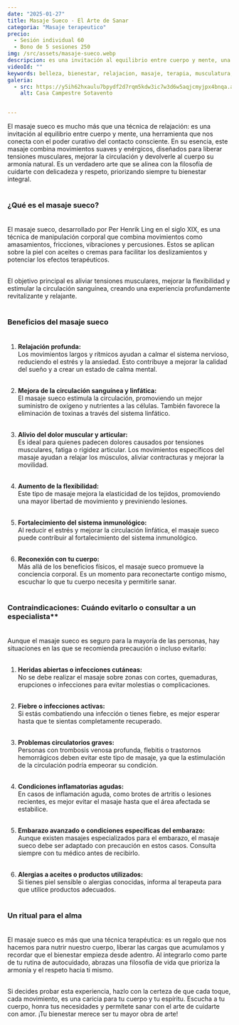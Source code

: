 ```yaml
---
date: "2025-01-27"
title: Masaje Sueco - El Arte de Sanar
categoria: "Masaje terapeutico"
precio:
  - Sesión individual 60
  - Bono de 5 sesiones 250
img: /src/assets/masaje-sueco.webp
descripcion: es una invitación al equilibrio entre cuerpo y mente, una herramienta que nos conecta con el poder curativo del contacto consciente
videoId: ""
keywords: belleza, bienestar, relajacion, masaje, terapia, musculatura, tratamiento muscular, descanso, insomnio, estres, revitalizacion, energetico, contracturas
galeria:
  - src: https://y5ih62hxaulu7bpydf2d7rqm5kdw3ic7w3d6w5aqjcmyjpx4bnqa.arweave.net/x1B_aPcFF0-F-Bl0P8YM6odtoF-2x-t0EEiZhL78C2A
    alt: Casa Campestre Sotavento

  
---
```


El masaje sueco es mucho más que una técnica de relajación: es una invitación al equilibrio entre cuerpo y mente, una herramienta que nos conecta con el poder curativo del contacto consciente. En su esencia, este masaje combina movimientos suaves y enérgicos, diseñados para liberar tensiones musculares, mejorar la circulación y devolverle al cuerpo su armonía natural. Es un verdadero arte que se alinea con la filosofía de cuidarte con delicadeza y respeto, priorizando siempre tu bienestar integral. <br><br>

### ¿Qué es el masaje sueco? <br><br>

El masaje sueco, desarrollado por Per Henrik Ling en el siglo XIX, es una técnica de manipulación corporal que combina movimientos como amasamientos, fricciones, vibraciones y percusiones. Estos se aplican sobre la piel con aceites o cremas para facilitar los deslizamientos y potenciar los efectos terapéuticos. <br><br>

El objetivo principal es aliviar tensiones musculares, mejorar la flexibilidad y estimular la circulación sanguínea, creando una experiencia profundamente revitalizante y relajante. <br><br>

### Beneficios del masaje sueco <br><br>

1. **Relajación profunda:** <br>
Los movimientos largos y rítmicos ayudan a calmar el sistema nervioso, reduciendo el estrés y la ansiedad. Esto contribuye a mejorar la calidad del sueño y a crear un estado de calma mental. <br><br>

2. **Mejora de la circulación sanguínea y linfática:** <br>
El masaje sueco estimula la circulación, promoviendo un mejor suministro de oxígeno y nutrientes a las células. También favorece la eliminación de toxinas a través del sistema linfático. <br><br>

3. **Alivio del dolor muscular y articular:** <br>
Es ideal para quienes padecen dolores causados por tensiones musculares, fatiga o rigidez articular. Los movimientos específicos del masaje ayudan a relajar los músculos, aliviar contracturas y mejorar la movilidad. <br><br>

4. **Aumento de la flexibilidad:** <br>
Este tipo de masaje mejora la elasticidad de los tejidos, promoviendo una mayor libertad de movimiento y previniendo lesiones. <br><br>

5. **Fortalecimiento del sistema inmunológico:** <br>
Al reducir el estrés y mejorar la circulación linfática, el masaje sueco puede contribuir al fortalecimiento del sistema inmunológico. <br><br>

6. **Reconexión con tu cuerpo:** <br>
Más allá de los beneficios físicos, el masaje sueco promueve la conciencia corporal. Es un momento para reconectarte contigo mismo, escuchar lo que tu cuerpo necesita y permitirle sanar.<br><br>

### Contraindicaciones: Cuándo evitarlo o consultar a un especialista** <br><br>

Aunque el masaje sueco es seguro para la mayoría de las personas, hay situaciones en las que se recomienda precaución o incluso evitarlo:<br><br>

1. **Heridas abiertas o infecciones cutáneas:**<br>
No se debe realizar el masaje sobre zonas con cortes, quemaduras, erupciones o infecciones para evitar molestias o complicaciones. <br><br>

2. **Fiebre o infecciones activas:**<br>
Si estás combatiendo una infección o tienes fiebre, es mejor esperar hasta que te sientas completamente recuperado. <br><br>

3. **Problemas circulatorios graves:**<br>
Personas con trombosis venosa profunda, flebitis o trastornos hemorrágicos deben evitar este tipo de masaje, ya que la estimulación de la circulación podría empeorar su condición. <br><br>

4. **Condiciones inflamatorias agudas:** <br>
En casos de inflamación aguda, como brotes de artritis o lesiones recientes, es mejor evitar el masaje hasta que el área afectada se estabilice. <br><br>

5. **Embarazo avanzado o condiciones específicas del embarazo:** <br>
Aunque existen masajes especializados para el embarazo, el masaje sueco debe ser adaptado con precaución en estos casos. Consulta siempre con tu médico antes de recibirlo. <br><br>

6. **Alergias a aceites o productos utilizados:**<br>
Si tienes piel sensible o alergias conocidas, informa al terapeuta para que utilice productos adecuados. <br><br>

### Un ritual para el alma <br><br>

El masaje sueco es más que una técnica terapéutica: es un regalo que nos hacemos para nutrir nuestro cuerpo, liberar las cargas que acumulamos y recordar que el bienestar empieza desde adentro. Al integrarlo como parte de tu rutina de autocuidado, abrazas una filosofía de vida que prioriza la armonía y el respeto hacia ti mismo. <br><br>

Si decides probar esta experiencia, hazlo con la certeza de que cada toque, cada movimiento, es una caricia para tu cuerpo y tu espíritu. Escucha a tu cuerpo, honra tus necesidades y permítete sanar con el arte de cuidarte con amor. ¡Tu bienestar merece ser tu mayor obra de arte! <br><br>